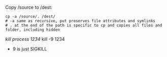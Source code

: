 Copy /source to /dest:
```shell
cp -a /source/. /dest/
# -a same as recursive, put preserves file attributes and symlinks
# . at the end of the path is specific to cp and copies all files and folder, including hidden
```


_kill process 1234_
kill -9 1234
* 9 is just SIGKILL
